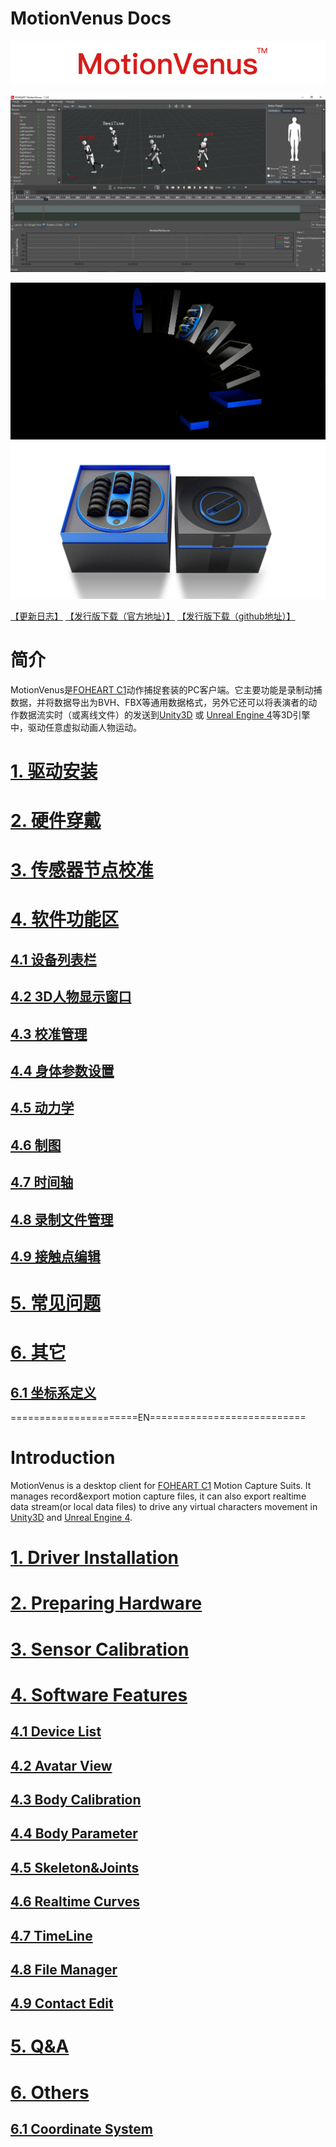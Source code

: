 # MotionVenus Docs


<div align=center>
<img src="https://raw.githubusercontent.com/FOHEART/MotionVenusHelp/v1.4.0/img/softwareName.png"/>
</div>

![MainThumb](https://raw.githubusercontent.com/FOHEART/MotionVenusHelp/v1.4.0/img/MotionVenus_1_3_0.png)

<div align=center>
<img src="https://raw.githubusercontent.com/FOHEART/MotionVenusHelp/v1.4.0/img/foheartc1.png"/>
</div>

<div align=center>
<img src="https://raw.githubusercontent.com/FOHEART/MotionVenusHelp/v1.4.0/img/foheartc1_2.png"/>
</div>

[【更新日志】](https://github.com/FOHEART/MotionVenusHelp/blob/v1.4.0/software/releaseNote.md)
[【发行版下载（官方地址）】](http://www.foheart.com/motionvenus/download.html)
[【发行版下载（github地址）】](https://github.com/FOHEART/MotionVenusHelp/blob/v1.4.0/release)

# 简介
MotionVenus是[FOHEART C1](http://www.foheart.com/)动作捕捉套装的PC客户端。它主要功能是录制动捕数据，并将数据导出为BVH、FBX等通用数据格式，另外它还可以将表演者的动作数据流实时（或离线文件）的发送到[Unity3D](https://unity3d.com) 或 [Unreal Engine 4](https://www.unrealengine.com)等3D引擎中，驱动任意虚拟动画人物运动。
# [1. 驱动安装](https://github.com/FOHEART/MotionVenusHelp/blob/v1.4.0/driver/driverinstall.md)
# [2. 硬件穿戴](https://github.com/FOHEART/MotionVenusHelp/blob/v1.4.0/hardware/preparinghardware.md)
# [3. 传感器节点校准](https://github.com/FOHEART/MotionVenusHelp/blob/v1.4.0/software/sensorcali.md)
# [4. 软件功能区](https://github.com/FOHEART/MotionVenusHelp/blob/v1.4.0/software/devicelist.md)
## [4.1 设备列表栏](https://github.com/FOHEART/MotionVenusHelp/blob/v1.4.0/software/devicelist.md)
## [4.2 3D人物显示窗口](https://github.com/FOHEART/MotionVenusHelp/blob/v1.4.0/software/view3d.md)
## [4.3 校准管理](https://github.com/FOHEART/MotionVenusHelp/blob/v1.4.0/software/calimgr.md)
## [4.4 身体参数设置](https://github.com/FOHEART/MotionVenusHelp/blob/v1.4.0/software/bodyparam.md)
## [4.5 动力学](https://github.com/FOHEART/MotionVenusHelp/blob/v1.4.0/software/kinetics.md)	
## [4.6 制图](https://github.com/FOHEART/MotionVenusHelp/blob/v1.4.0/software/plot.md)	
## [4.7 时间轴](https://github.com/FOHEART/MotionVenusHelp/blob/v1.4.0/software/timeline.md)
## [4.8 录制文件管理](https://github.com/FOHEART/MotionVenusHelp/blob/v1.4.0/software/filemgr.md)
## [4.9 接触点编辑](https://github.com/FOHEART/MotionVenusHelp/blob/v1.4.0/software/contacteditor.md)
# [5. 常见问题](https://github.com/FOHEART/MotionVenusHelp/blob/v1.4.0/software/QA.md)
# [6. 其它](https://github.com/FOHEART/MotionVenusHelp/blob/v1.4.0/software/coordsystem.md)
## [6.1 坐标系定义](https://github.com/FOHEART/MotionVenusHelp/blob/v1.4.0/software/coordsystem.md)
======================EN===========================<br>
# Introduction
MotionVenus is a desktop client for [FOHEART C1](http://www.foheart.com/) Motion Capture Suits. It manages record&export motion capture files, it can also export realtime data stream(or local data files) to drive any virtual characters movement in [Unity3D](https://unity3d.com) and [Unreal Engine 4](https://www.unrealengine.com).<br>
# [1. Driver Installation](https://github.com/FOHEART/MotionVenusHelp/blob/v1.4.0/driver/driverinstall.md)
# [2. Preparing Hardware](https://github.com/FOHEART/MotionVenusHelp/blob/v1.4.0/hardware/preparinghardware.md)
# [3. Sensor Calibration](https://github.com/FOHEART/MotionVenusHelp/blob/v1.4.0/software/sensorcali.md)
# [4. Software Features](https://github.com/FOHEART/MotionVenusHelp/blob/v1.4.0/software/devicelist.md)
## [4.1 Device List](https://github.com/FOHEART/MotionVenusHelp/blob/v1.4.0/software/devicelist.md)
## [4.2 Avatar View](https://github.com/FOHEART/MotionVenusHelp/blob/v1.4.0/software/view3d.md)
## [4.3 Body Calibration](https://github.com/FOHEART/MotionVenusHelp/blob/v1.4.0/software/calimgr.md)
## [4.4 Body Parameter](https://github.com/FOHEART/MotionVenusHelp/blob/v1.4.0/software/bodyparam.md)
## [4.5 Skeleton&Joints](https://github.com/FOHEART/MotionVenusHelp/blob/v1.4.0/software/kinetics.md)
## [4.6 Realtime Curves](https://github.com/FOHEART/MotionVenusHelp/blob/v1.4.0/software/plot.md)	
## [4.7 TimeLine](https://github.com/FOHEART/MotionVenusHelp/blob/v1.4.0/software/timeline.md)	
## [4.8 File Manager](https://github.com/FOHEART/MotionVenusHelp/blob/v1.4.0/software/filemgr.md)
## [4.9 Contact Edit](https://github.com/FOHEART/MotionVenusHelp/blob/v1.4.0/software/contacteditor.md)
# [5. Q&A](https://github.com/FOHEART/MotionVenusHelp/blob/v1.4.0/software/QA.md)
# [6. Others](https://github.com/FOHEART/MotionVenusHelp/blob/v1.4.0/software/coordsystem.md)
## [6.1 Coordinate System](https://github.com/FOHEART/MotionVenusHelp/blob/v1.4.0/software/coordsystem.md)
